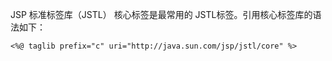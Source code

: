 JSP 标准标签库（JSTL）
核心标签是最常用的 JSTL标签。引用核心标签库的语法如下：

`<%@ taglib prefix="c" uri="http://java.sun.com/jsp/jstl/core" %>`
